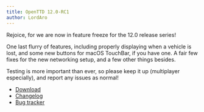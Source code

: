 ```yaml
---
title: OpenTTD 12.0-RC1
author: LordAro
---
```


Rejoice, for we are now in feature freeze for the 12.0 release series!

One last flurry of features, including properly displaying when a vehicle is lost, and some new buttons for macOS TouchBar, if you have one.
A fair few fixes for the new networking setup, and a few other things besides.

Testing is more important than ever, so please keep it up (multiplayer especially), and report any issues as normal!

* [Download](https://www.openttd.org/downloads/openttd-releases/testing.html)
* [Changelog](https://cdn.openttd.org/openttd-releases/12.0-RC1/changelog.txt)
* [Bug tracker](https://github.com/OpenTTD/OpenTTD/issues)
